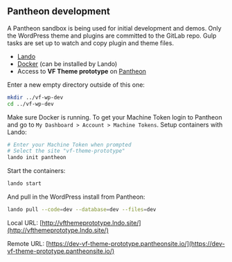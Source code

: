 ## Pantheon development

A Pantheon sandbox is being used for initial development and demos. Only the WordPress theme and plugins are committed to the GitLab repo. Gulp tasks are set up to watch and copy plugin and theme files.

* [Lando](https://docs.devwithlando.io/)
* [Docker](https://www.docker.com/) (can be installed by Lando)
* Access to **VF Theme prototype** on [Pantheon](https://pantheon.io/)

Enter a new empty directory outside of this one:

```bash
mkdir ../vf-wp-dev
cd ../vf-wp-dev
```

Make sure Docker is running. To get your Machine Token login to Pantheon and go to `My Dashboard > Account > Machine Tokens`. Setup containers with Lando:

```bash
# Enter your Machine Token when prompted
# Select the site "vf-theme-prototype"
lando init pantheon
```

Start the containers:

```bash
lando start
```

And pull in the WordPress install from Pantheon:

```bash
lando pull --code=dev --database=dev --files=dev
```

Local URL: [http://vfthemeprototype.lndo.site/](http://vfthemeprototype.lndo.site/)

Remote URL: [https://dev-vf-theme-prototype.pantheonsite.io/](https://dev-vf-theme-prototype.pantheonsite.io/)
